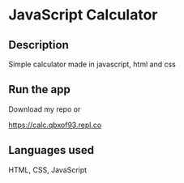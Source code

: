 # JavaScript Calculator

## Description

Simple calculator made in javascript, html and css


## Run the app

Download my repo or

https://calc.qbxof93.repl.co

## Languages ​​used

HTML,
CSS,
JavaScript
